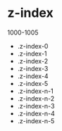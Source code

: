 # z-index

1000-1005

- .z-index-0
- .z-index-1
- .z-index-2
- .z-index-3
- .z-index-4
- .z-index-5
- .z-index-n-1
- .z-index-n-2
- .z-index-n-3
- .z-index-n-4
- .z-index-n-5
